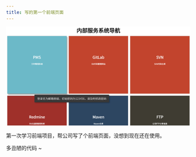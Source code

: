 ```yaml
---
title: 写的第一个前端页面
---
```


![ne0Eiv](images/50_939f3800.png)

第一次学习前端项目，帮公司写了个前端页面，没想到现在还在使用。

多丑陋的代码 ~
